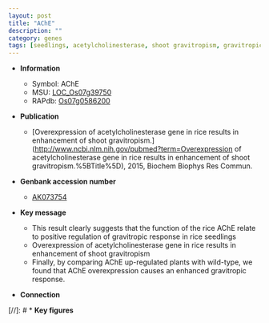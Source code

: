 ```yaml
---
layout: post
title: "AChE"
description: ""
category: genes
tags: [seedlings, acetylcholinesterase, shoot gravitropism, gravitropic response]
---
```


* **Information**  
    + Symbol: AChE  
    + MSU: [LOC_Os07g39750](http://rice.uga.edu/cgi-bin/ORF_infopage.cgi?orf=LOC_Os07g39750)  
    + RAPdb: [Os07g0586200](https://rapdb.dna.affrc.go.jp/locus/?name=Os07g0586200)  

* **Publication**  
    + [Overexpression of acetylcholinesterase gene in rice results in enhancement of shoot gravitropism.](http://www.ncbi.nlm.nih.gov/pubmed?term=Overexpression of acetylcholinesterase gene in rice results in enhancement of shoot gravitropism.%5BTitle%5D), 2015, Biochem Biophys Res Commun.

* **Genbank accession number**  
    + [AK073754](http://www.ncbi.nlm.nih.gov/nuccore/AK073754)

* **Key message**  
    + This result clearly suggests that the function of the rice AChE relate to positive regulation of gravitropic response in rice seedlings
    + Overexpression of acetylcholinesterase gene in rice results in enhancement of shoot gravitropism
    + Finally, by comparing AChE up-regulated plants with wild-type, we found that AChE overexpression causes an enhanced gravitropic response.

* **Connection**  

[//]: # * **Key figures**  


